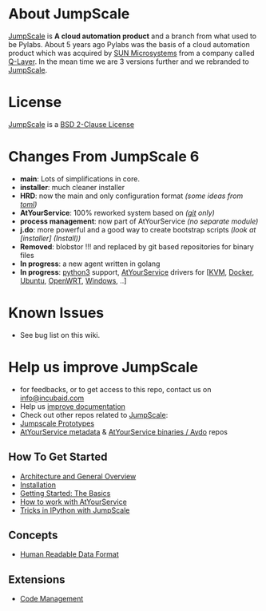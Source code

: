 About JumpScale
===================

[JumpScale](http://www.jumpscale.com/) is **A cloud automation product** and a branch from what used to be Pylabs. About 5 years ago Pylabs was the basis of a cloud automation product which was acquired by
[SUN Microsystems](http://www.oracle.com/us/sun/index.html) from a company called [Q-Layer](http://www.incubaid.com/www_incubaid/Q-Layer). In the mean time we are 3 versions further and we rebranded to [JumpScale](http://www.jumpscale.com/).

License
========

[JumpScale](http://www.jumpscale.com/) is a [BSD 2-Clause License](JumpScale-License)

Changes From JumpScale 6
========================

* **main**: Lots of simplifications in core.
* **installer**: much cleaner installer 
* **HRD**: now the main and only configuration format *(some ideas from [toml](https://github.com/toml-lang/toml))*
* **AtYourService**: 100% reworked  system based on *([git](http://git-scm.com/) only)*
* **process management**: now part of AtYourService *(no separate module)*
* **j.do**: more powerful and a good way to create bootstrap scripts *(look at [installer] (Install))*
* **Removed**: blobstor !!! and replaced by git based repositories for binary files
* **In progress**: a new agent written in golang
* **In progress**: [python3](https://www.python.org/download/releases/3.0/) support, [AtYourService](AtYourServiceIntro) drivers for [[KVM](http://www.linux-kvm.org/page/Main_Page), [Docker](https://www.docker.com/), [Ubuntu](www.ubuntu.com), [OpenWRT](https://openwrt.org/), [Windows](http://windows.microsoft.com/en-us/windows/home), ..]

Known Issues
=============
* See bug list on this wiki.

Help us improve JumpScale
=============================
* for feedbacks, or to get access to this repo, contact us on info@incubaid.com
* Help us [improve documentation](ContributeToDocs)
* Check out other repos related to [JumpScale](https://github.com/Jumpscale/jumpscale_core7):
 * [Jumpscale Prototypes](https://github.com/jumpscale/jumpscale_prototypes)
 * [AtYourService metadata](https://github.com/Jumpscale/ays_jumpscale7) & [AtYourService binaries / Aydo](http://git.aydo.com/org/binary) repos

How To Get Started
------------------
-   [Architecture and General Overview](/documentation/Architecture)
-   [Installation](/documentation/Core/Install/Install)
-   [Getting Started: The Basics](/documentation/Core/GettingStarted/GettingStartedBasic)
-   [How to work with AtYourService](/documentation/Core/AtYourService/AtYourServiceIntro)
-   [Tricks in IPython with JumpScale](/documentation/Core/GettingStarted/IPythonTricks)

Concepts
--------

-   [Human Readable Data Format](/documentation/Core/Human-Readable-Data-Format)

Extensions
----------

-   [Code Management](/documentation/Devel/CodeManagement/CodeManagement)